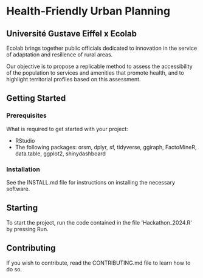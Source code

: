 # Health-Friendly Urban Planning

## Université Gustave Eiffel x Ecolab
Ecolab brings together public officials dedicated to innovation in the service of adaptation and resilience of rural areas. 

Our objective is to propose a replicable method to assess the accessibility of the population to services and amenities that promote health, and to highlight territorial profiles based on this assessment.

## Getting Started

### Prerequisites

What is required to get started with your project:

- RStudio
- The following packages: orsm, dplyr, sf, tidyverse, ggiraph, FactoMineR, data.table, ggplot2, shinydashboard

### Installation

See the INSTALL.md file for instructions on installing the necessary software.

## Starting

To start the project, run the code contained in the file 'Hackathon_2024.R' by pressing Run.

## Contributing

If you wish to contribute, read the CONTRIBUTING.md file to learn how to do so.

